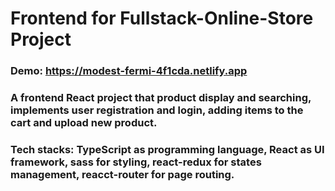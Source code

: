 # Frontend for Fullstack-Online-Store Project

### Demo: https://modest-fermi-4f1cda.netlify.app
### A frontend React project that product display and searching, implements user registration and login, adding items to the cart and upload new product.
### Tech stacks: TypeScript as programming language, React as UI framework, sass for styling, react-redux for states management, reacct-router for page routing. 